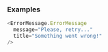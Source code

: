 ### Examples

```js
<ErrorMessage.ErrorMessage
  message="Please, retry..."
  title="Something went wrong!"
/>
```
